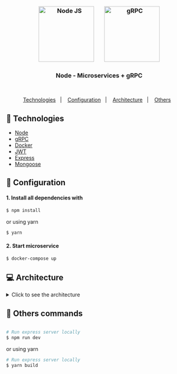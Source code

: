 <h3 align="center">
  <img src="https://user-images.githubusercontent.com/58083563/113485072-358ca080-9482-11eb-855f-43454a00b3bf.png" alt="Node JS" width="150" />&nbsp&nbsp&nbsp&nbsp
  &nbsp
  <img src="https://user-images.githubusercontent.com/58083563/178167993-354f4ef7-e9ba-49c8-9dd8-ad8b75bece37.png" alt="gRPC" width="150" />
</h3>
<h3 align="center">Node - Microservices + gRPC</h3>
<br>
<p align="center">
  <a href="#rocket-Technologies">Technologies</a>&nbsp;&nbsp;&nbsp;|&nbsp;&nbsp;&nbsp;
  <a href="#wrench-Configuration">Configuration</a>&nbsp;&nbsp;&nbsp;|&nbsp;&nbsp;&nbsp;
  <a href="#computer-Architecture">Architecture</a>&nbsp;&nbsp;&nbsp;|&nbsp;&nbsp;&nbsp;
  <a href="#gift-Others-commands">Others</a>&nbsp;&nbsp;&nbsp;
</p>

## :rocket: Technologies

- [Node](https://nodejs.org/en/)
- [gRPC](https://grpc.io/)
- [Docker](https://www.docker.com/)
- [JWT](https://jwt.io/)
- [Express](https://expressjs.com/)
- [Mongoose](https://mongoosejs.com/)

## :wrench: Configuration

#### 1. Install all dependencies with

```sh
$ npm install 
```

or using yarn

```sh
$ yarn
```

#### 2. Start microservice

```sh
$ docker-compose up
```

## :computer: Architecture

<details>
  <summary>Click to see the architecture</summary>
  
  <h3 align="center">
    <img src="https://user-images.githubusercontent.com/58083563/178169290-9d747fb4-a10a-47d5-bc4d-9e2e606ebbb0.png" alt="architecture" />
  </h3>
  
</details>

## :gift: Others commands
```sh

# Run express server locally
$ npm run dev
```

or using yarn

```sh
# Run express server locally
$ yarn build
```
